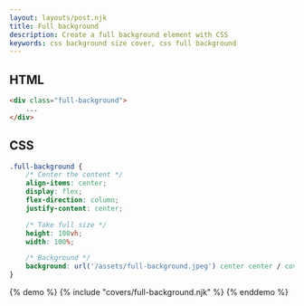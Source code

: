 ```yaml
---
layout: layouts/post.njk
title: Full background
description: Create a full background element with CSS
keywords: css background size cover, css full background
---
```


## HTML

```html
<div class="full-background">
    ...
</div>
```

## CSS

```css
.full-background {
    /* Center the content */
    align-items: center;
    display: flex;
    flex-direction: column;
    justify-content: center;

    /* Take full size */
    height: 100vh;
    width: 100%;

    /* Background */
    background: url('/assets/full-background.jpeg') center center / cover no-repeat;
}
```

{% demo %}
{% include "covers/full-background.njk" %}
{% enddemo %}
